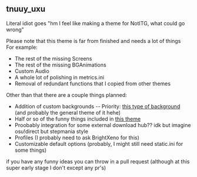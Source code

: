 ## tnuuy_uxu
Literal idiot goes "hm I feel like making a theme for NotITG, what could go wrong"

Please note that this theme is far from finished and needs a lot of     things  
For example:
- The rest of the missing Screens
- The rest of the missing BGAnimations
- Custom Audio
- A whole lot of polishing in metrics.ini
- Removal of redundant functions that I copied from other themes

Other than that there are a couple things planned:
- Addition of custom backgrounds
-- Priority: [this type of background](https://www.youtube.com/watch?v=gVWZfvmra54) (and probably the general theme of it hehe)
- Half or so of the funny things included in [this theme](https://github.com/oatmealine/simply-love-oat-fork)
- Proobably integration for some external download hub?? idk but imagine osu!direct but stepmania style
- Profiles (I probably need to ask BrightXeno for this)
- Customizable default options (probably, I might still need static.ini for some things)

if you have any funny ideas you can throw in a pull request (although at this super early stage I don't except any pr's)